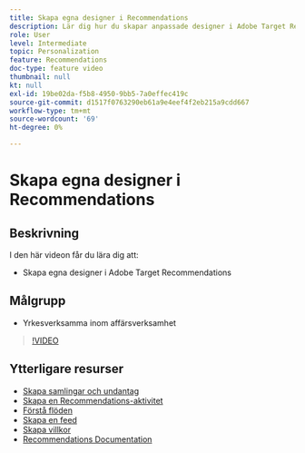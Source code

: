 ```yaml
---
title: Skapa egna designer i Recommendations
description: Lär dig hur du skapar anpassade designer i Adobe Target Recommendations.
role: User
level: Intermediate
topic: Personalization
feature: Recommendations
doc-type: feature video
thumbnail: null
kt: null
exl-id: 19be02da-f5b8-4950-9bb5-7a0effec419c
source-git-commit: d1517f0763290eb61a9e4eef4f2eb215a9cdd667
workflow-type: tm+mt
source-wordcount: '69'
ht-degree: 0%

---
```


# Skapa egna designer i Recommendations

## Beskrivning

I den här videon får du lära dig att:

* Skapa egna designer i Adobe Target Recommendations

## Målgrupp

* Yrkesverksamma inom affärsverksamhet

>[!VIDEO](https://video.tv.adobe.com/v/27687?quality=12)

## Ytterligare resurser

* [Skapa samlingar och undantag](create-collections-and-exclusions.md)
* [Skapa en Recommendations-aktivitet](create-a-recommendations-activity.md)
* [Förstå flöden](understanding-feeds.md)
* [Skapa en feed](create-a-feed.md)
* [Skapa villkor](create-criteria.md)
* [Recommendations Documentation](https://experienceleague.adobe.com/docs/target/using/recommendations/recommendations.html?lang=en)

